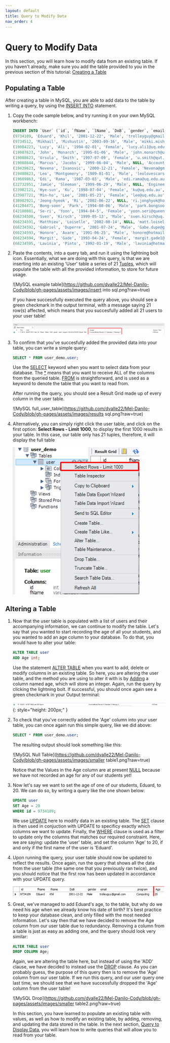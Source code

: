 ```yaml
---
layout: default
title: Query to Modify Data
nav_order: 4
---
```


# Query to Modify Data
In this section, you will learn how to modify data from an existing table. If you haven't already, make sure you add the table provided to you in the previous section of this tutorial: [Creating a Table](https://dvalle22.github.io/Mel-Danilo-Cody/docs/schema/create-table/#create-a-table)

## Populating a Table
After creating a table in MySQL, you are able to add data to the table by writing a query, by using the [INSERT INTO](https://dvalle22.github.io/Mel-Danilo-Cody/docs/glossary/#insert-into) statement.

1. Copy the code sample below, and try running it on your own MySQL workbench:

   ```sql
   INSERT INTO `User` (`id`, `fName`, `lName`, `DoB`, `gender`, `email`, `program`) VALUES
   (9734109, 'Eduard', 'Khil', '2001-12-22', 'Male', 'trolleyguy@gmail.com', 'Computing'),
   (9734512, 'Mikhail', 'Mishustin', '2003-09-16', 'Male', 'mikki.mishutin@hotmail.com', 'Accounting'),
   (19084223, 'Lucy', 'Ali', '1994-02-01', 'Female', 'lucy.ali1@uq.edu.au', 'Business'),
   (19087623, 'John', 'Monarch', '1995-01-06', 'Male', 'john.monarch@uq.edu.au', 'Computing'),
   (19088623, 'Ursula', 'Smith', '1997-07-09', 'Female', 'u.smith@qut.edu.au', 'Computing'),
   (19088644, 'Marcus', 'Jacobs', '1999-06-04', 'Male', NULL, 'Accounting'),
   (19439623, 'Nevena', 'Ivanovic', '2000-12-21', 'Female', 'Nevena@gmail.com', 'Business'),
   (19488623, 'Leo', 'Montgomery', '1989-01-01', 'Male', 'leolovescars@gmail.com', 'Engineering'),
   (19609863, 'Edi', 'Rama', '1987-03-03', 'Male', 'edi.rama@uq.edu.au', 'Computing'),
   (22732951, 'Jamie', 'Sleeman', '1999-06-29', 'Male', NULL, 'Engineering'),
   (23982121, 'Hye-sun', 'Ku', '1998-07-04', 'Female', 'ku@uq.edu.au', 'Engineering'),
   (23987721, 'Min-ho', 'Lee', '2001-05-23', 'Female', 'lee@uq.edu.au', 'Business'),
   (38982921, 'Jeong-hyeok', 'Ri', '2002-06-22', NULL, 'ri.jonghyok@hotmail.com', 'Accounting'),
   (41284471, 'Bong-soon', 'Park', '1994-08-06', 'Male', 'park.bongsoon@ainsoft.com', 'Computing'),
   (42180081, 'Se-ri', 'Yoon', '1994-04-5', 'Female', 'yoon.seri@queen.com', 'Engineering'),
   (66234500, 'Sven', 'Kirsch', '1999-05-13', 'Male', 'sven.kirsch@uq.edu.au', 'Engineering'),
   (66234591, 'Matthieu', 'Loiselle', '2002-08-14', NULL, 'matt.loiselle@uq.edu.au', 'Accounting'),
   (66234592, 'Gabriel', 'Duperre', '2001-07-24', 'Male', 'Gabe.dupe@gmail.comm', 'Accounting'),
   (66234593, 'Honore', 'Avare', '1991-06-25', 'Male', 'honore@hotmail', 'Accounting'),
   (66234594, 'Margit', 'Gade', '1993-04-24', 'Female', 'margit.gade1@uq.edu.au', 'Business'),
   (66234595, 'Lavinia', 'Pinto', '1992-01-19', 'Male', 'lavinia@hotmail.com', 'Business');
   ```

2. Paste the contents, into a query tab, and run it using the lightning bolt icon. Essentially, what we are doing with this query, is that we are inserting into an existing 'User' table a series of 21 [Tuples](https://dvalle22.github.io/Mel-Danilo-Cody/docs/glossary/#tuple), which will populate the table with all the provided information, to store for future usage.

   ![MySQL example table](https://github.com/dvalle22/Mel-Danilo-Cody/blob/gh-pages/assets/images/insert into sql.png?raw=true)

   If you have successfully executed the query above, you should see a green checkmark in the output terminal, with a message saying 21 row(s) affected, which means        that you succesfully added all 21 users to your user table!

   ![MySQL Sample Output](https://github.com/dvalle22/Mel-Danilo-Cody/blob/gh-pages/assets/images/Table_output_1.png?raw=true)

3. To confirm that you've succesfully added the provided data into your table, you can write a simple query:
    ```sql
    SELECT * FROM user_demo.user;
    ```
    
   Use the [SELECT](https://dvalle22.github.io/Mel-Danilo-Cody/docs/glossary/#select) keyword when you want to select data from your database. The [\*](https://dvalle22.github.io/Mel-Danilo-Cody/docs/glossary/#*) means that you want to receive ALL of the columns from the queried table. [FROM](https://dvalle22.github.io/Mel-Danilo-Cody/docs/glossary/#from) is straightforward, and is used as a keyword to denote the table that you want to read from.

   After running the query, you should see a Result Grid made up of every column in the user table.

   ![MySQL full_user_table](https://github.com/dvalle22/Mel-Danilo-Cody/blob/gh-pages/assets/images/results sql.png?raw=true)

4. Alternatively, you can simply right click the user table, and click on the first option: **Select Rows - Limit 1000**, to display the first 1000 results in your table. In this case, our table only has 21 tuples, therefore, it will display the full table

   ![MySQL Select Rows](https://github.com/dvalle22/Mel-Danilo-Cody/blob/gh-pages/assets/images/Select_Rows.png?raw=true)
## Altering a Table

1. Now that the user table is populated with a list of users and their accompanying information, we can continue to modify the table. Let's say that you wanted to start recording the age of all your students, and you wanted to add an age column to your database. To do that, you would have to alter your table:

   ```sql
   ALTER TABLE user
   ADD Age int;
   ```

   Use the statement [ALTER TABLE](https://dvalle22.github.io/Mel-Danilo-Cody/docs/glossary/#alter-table) when you want to add, delete or modify columns in an existing table. So here, you are altering the user table, and the method you are using to alter it with is by [Adding](https://dvalle22.github.io/Mel-Danilo-Cody/docs/glossary/#add) a column named age, which will store an integer. Again, run the query by clicking the lightning bolt. If successful, you should once again see a green checkmark in your Output terminal:

   ![MySQL Add Column](https://github.com/dvalle22/Mel-Danilo-Cody/blob/gh-pages/assets/images/Alter_table_add.png?raw=true){: style="height: 200px;" }

2. To check that you've correctly added the 'Age' column into your user table, you can once again run this simple query, like we did above:
   ```sql
   SELECT * FROM user_demo.user;
   ```
   The resulting output should look something like this:

   ![MySQL Null Table](https://github.com/dvalle22/Mel-Danilo-Cody/blob/gh-pages/assets/images/smaller table1.png?raw=true)

   Notice that the Values in the Age column are at present [NULL](https://dvalle22.github.io/Mel-Danilo-Cody/docs/glossary/#null) because we have not recorded an age for any of our students yet!

3. Now let's say we want to set the age of one of our students, Eduard, to 20. We can do so, by writing a query like the one shown below:
   ```sql
   UPDATE user
   SET Age = 20
   WHERE id = 9734109;
   ```
   We use [UPDATE](https://dvalle22.github.io/Mel-Danilo-Cody/docs/glossary/#drop) here to modify data in an existing table. The [SET](https://dvalle22.github.io/Mel-Danilo-Cody/docs/glossary/#set) clause is then used in conjuction with UPDATE to specificy exactly which columns we want to update. Finally, the [WHERE](https://dvalle22.github.io/Mel-Danilo-Cody/docs/glossary/#where) clause is used as a filter to update only the columns that matches our required constraint. Here, we are saying: update the 'user' table, and set the column 'Age' to 20, if and only if the first name of the user is 'Eduard'.

4. Upon running the query, your user table should now be updated to reflect the results. Once again, run the query that shows all the data from the user table (the same one that you previously ran twice), and you should notice that the first row has been updated in accordance with your UPDATE query.

   ![MySQL Eduard](https://github.com/dvalle22/Mel-Danilo-Cody/blob/gh-pages/assets/images/Eduard.png?raw=true)

5. Great, we've managed to add Eduard's age, to the table, but why do we need his age when we already know his date of birth? It's best practice to keep your database clean, and only filled with the most needed information. Let's say then that we have decided to remove the Age column from our user table due to redundancy. Removing a column from a table is just as easy as adding one, and the query should look very similar:
   ```sql
   ALTER TABLE user
   DROP COLUMN Age;
   ```
   Again, we are altering the table here, but instead of using the 'ADD' clause, we have decided to instead use the [DROP](https://dvalle22.github.io/Mel-Danilo-Cody/docs/glossary/#drop) clause. As you can probably guess, the purpose of this query then is to remove the 'Age' column from our user table. If we run this query, and our user query one last time, we should see that we have successfully dropped the 'Age' column from the user table!

   ![MySQL Drop](https://github.com/dvalle22/Mel-Danilo-Cody/blob/gh-pages/assets/images/smaller table2.png?raw=true)

   In this section, you have learned to populate an existing table with values, as well as how to modify an existing table, by adding, removing, and updating the data stored in the table. In the next section, [Query to Display Data](https://dvalle22.github.io/Mel-Danilo-Cody/docs/display/#query-to-display-data), you will learn how to write queries that will allow you to read from your table.
